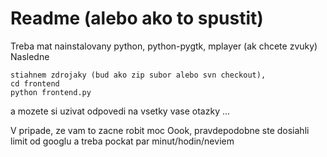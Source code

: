 # Readme (alebo ako to spustit) #

Treba mat nainstalovany python, python-pygtk, mplayer (ak chcete zvuky)
Nasledne

```
stiahnem zdrojaky (bud ako zip subor alebo svn checkout),
cd frontend
python frontend.py
```

a mozete si uzivat odpovedi na vsetky vase otazky ...



V pripade, ze vam to zacne robit moc Oook, pravdepodobne ste dosiahli limit od googlu a treba pockat par minut/hodin/neviem